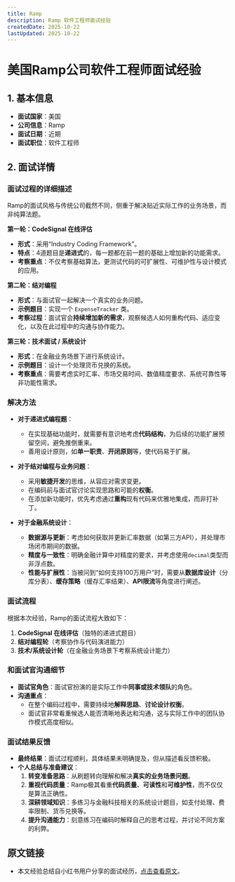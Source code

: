 ```yaml
---
title: Ramp
description: Ramp 软件工程师面试经验
createdDate: 2025-10-22
lastUpdated: 2025-10-22
---
```


# 美国Ramp公司软件工程师面试经验

## 1. 基本信息
- **面试国家**：美国
- **公司信息**：Ramp
- **面试日期**：近期
- **面试职位**：软件工程师

## 2. 面试详情

### 面试过程的详细描述

Ramp的面试风格与传统公司截然不同，侧重于解决贴近实际工作的业务场景，而非纯算法题。

**第一轮：CodeSignal 在线评估**
- **形式**：采用“Industry Coding Framework”。
- **特点**：4道题目是**递进式**的，每一题都在前一题的基础上增加新的功能需求。
- **考察重点**：不仅考察基础算法，更测试代码的可扩展性、可维护性与设计模式的应用。

**第二轮：结对编程**
- **形式**：与面试官一起解决一个真实的业务问题。
- **示例题目**：实现一个 `ExpenseTracker` 类。
- **考察过程**：面试官会**持续增加新的需求**，观察候选人如何重构代码、适应变化，以及在此过程中的沟通与协作能力。

**第三轮：技术面试 / 系统设计**
- **形式**：在金融业务场景下进行系统设计。
- **示例题目**：设计一个处理货币兑换的系统。
- **考察重点**：需要考虑实时汇率、市场交易时间、数值精度要求、系统可靠性等非功能性需求。

### 解决方法

- **对于递进式编程题**：
    - 在实现基础功能时，就需要有意识地考虑**代码结构**，为后续的功能扩展预留空间，避免推倒重来。
    - 善用设计原则，如**单一职责**、**开闭原则**等，使代码易于扩展。

- **对于结对编程与业务问题**：
    - 采用**敏捷开发**的思维，从容应对需求变更。
    - 在编码前与面试官讨论实现思路和可能的**权衡**。
    - 在添加新功能时，优先考虑通过**重构**现有代码来优雅地集成，而非打补丁。

- **对于金融系统设计**：
    - **数据源与更新**：考虑如何获取并更新汇率数据（如第三方API），并处理市场闭市期间的数据。
    - **精度与一致性**：明确金融计算中对精度的要求，并考虑使用`decimal`类型而非浮点数。
    - **性能与扩展性**：当被问到“如何支持100万用户”时，需要从**数据库设计**（分库分表）、**缓存策略**（缓存汇率结果）、**API限流**等角度进行阐述。

### 面试流程
根据本次经验，Ramp的面试流程大致如下：
1.  **CodeSignal 在线评估**（独特的递进式题目）
2.  **结对编程轮**（考察协作与代码演进能力）
3.  **技术/系统设计轮**（在金融业务场景下考察系统设计能力）

### 和面试官沟通细节
- **面试官角色**：面试官扮演的是实际工作中**同事或技术领队**的角色。
- **沟通重点**：
    - 在整个编码过程中，需要持续地**解释思路**、**讨论设计权衡**。
    - 面试官非常看重候选人能否清晰地表达和沟通，这与实际工作中的团队协作模式高度相似。

### 面试结果反馈
- **最终结果**：面试过程顺利，具体结果未明确提及，但从描述看反馈积极。
- **个人总结与准备建议**：
    1.  **转变准备思路**：从刷题转向理解和解决**真实的业务场景问题**。
    2.  **重视代码质量**：Ramp极其看重**代码质量**、**可读性**和**可维护性**，而不仅仅是算法正确性。
    3.  **深耕领域知识**：多练习与金融科技相关的系统设计题目，如支付处理、费率限制、货币兑换等。
    4.  **提升沟通能力**：刻意练习在编码时解释自己的思考过程，并讨论不同方案的利弊。

## 原文链接
- 本文经验总结自小红书用户分享的面试经历，[点击查看原文](https://www.xiaohongshu.com/explore/68a343d2000000001c00ddba?xsec_token=AB_aL21CJathb5Fg80NFH6fCLaDNE4_Zsj7p1hE5JSoSY=&xsec_source=pc_search&source=web_search_result_notes)。
